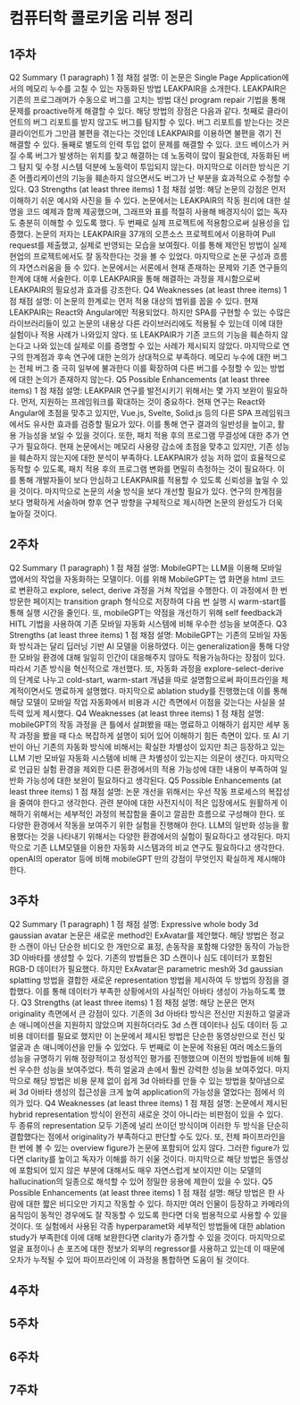 # 컴퓨터학 콜로키움 리뷰 정리
## 1주차
Q2 Summary (1 paragraph)
1 점
채점 설명:
이 논문은 Single Page Application에서의 메모리 누수를 고칠 수 있는 자동화된 방법 LEAKPAIR을 소개한다. LEAKPAIR은 기존의 프로그래머가 수동으로 버그를 고치는 방법 대신 program repair 기법을 통해 문제를 proactive하게 해결할 수 있다. 해당 방법의 장점은 다음과 같다. 첫째로 클라이언트의 버그 리포트를 받지 않고도 버그를 탐지할 수 있다. 버그 리포트를 받는다는 것은 클라이언트가 그만큼 불편을 겪는다는 것인데 LEAKPAIR를 이용하면 불편을 겪기 전 해결할 수 있다. 둘째로 별도의 인력 투입 없이 문제를 해결할 수 있다. 코드 베이스가 커질 수록 버그가 발생하는 위치를 찾고 해결하는 데 노동력이 많이 필요한데, 자동화된 버그 탐지 및 수정 시스템 덕분에 노동력이 투입되지 않는다. 마지막으로 이러한 방식은 기존 어플리케이션의 기능을 훼손하지 않으면서도 버그가 난 부분을 효과적으로 수정할 수 있다.
Q3 Strengths (at least three items)
1 점
채점 설명:
해당 논문의 강점은 먼저 이해하기 쉬운 예시와 사진을 들 수 있다. 논문에서는 LEAKPAIR의 작동 원리에 대한 설명을 코드 예제과 함께 제공했으며, 그래프와 표를 적절히 사용해 배경지식이 없는 독자도 충분히 이해할 수 있도록 했다. 두 번째로 실제 프로젝트에 적용함으로써 실용성을 입증했다. 논문의 저자는 LEAKPAIR을 37개의 오픈소스 프로젝트에서 이용하여 Pull request를 제출했고, 실제로 반영되는 모습을 보여줬다. 이를 통해 제안된 방법이 실제 현업의 프로젝트에서도 잘 동작한다는 것을 볼 수 있었다. 마지막으로 논문 구성과 흐름의 자연스러움을 들 수 있다. 논문에서는 서론에서 현재 존재하는 문제와 기존 연구들의 한계에 대해 서술한다. 이후 LEAKPAIR을 통해 해결하는 과정을 제시함으로써 LEAKPAIR의 필요성과 효과를 강조한다.
Q4 Weaknesses (at least three items)
1 점
채점 설명:
이 논문의 한계로는 먼저 적용 대상의 범위를 꼽을 수 있다. 현재 LEAKPAIR는 React와 Angular에만 적용되었다. 하지만 SPA를 구현할 수 있는 수많은 라이브러리들이 있고 논문의 내용상 다른 라이브러리에도 적용될 수 있는데 이에 대한 실험이나 적용 사례가 나와있지 않다. 또 LEAKPAIR가 기존 코드의 기능을 훼손하지 않는다고 나와 있는데 실제로 이를 증명할 수 있는 사례가 제시되지 않았다. 마지막으로 연구의 한계점과 후속 연구에 대한 논의가 상대적으로 부족하다. 메모리 누수에 대한 버그는 전체 버그 중 극히 일부에 불과한다 이를 확장하여 다른 버그를 수정할 수 있는 방법에 대한 논의가 존재하지 않는다.
Q5 Possible Enhancements (at least three items)
1 점
채점 설명:
LEAKPAIR 연구를 발전시키기 위해서는 몇 가지 보완이 필요하다. 먼저, 지원하는 프레임워크를 확대하는 것이 중요하다. 현재 연구는 React와 Angular에 초점을 맞추고 있지만, Vue.js, Svelte, Solid.js 등의 다른 SPA 프레임워크에서도 유사한 효과를 검증할 필요가 있다. 이를 통해 연구 결과의 일반성을 높이고, 활용 가능성을 보일 수 있을 것이다. 또한, 패치 적용 후의 프로그램 무결성에 대한 추가 연구가 필요하다. 현재 논문에서는 메모리 사용량 감소에 초점을 맞추고 있지만, 기존 성능을 훼손하지 않는지에 대한 분석이 부족하다. LEAKPAIR가 성능 저하 없이 효율적으로 동작할 수 있도록, 패치 적용 후의 프로그램 변화를 면밀히 측정하는 것이 필요하다. 이를 통해 개발자들이 보다 안심하고 LEAKPAIR를 적용할 수 있도록 신뢰성을 높일 수 있을 것이다. 마지막으로 논문의 서술 방식을 보다 개선할 필요가 있다. 연구의 한계점을 보다 명확하게 서술하며 향후 연구 방향을 구체적으로 제시하면 논문의 완성도가 더욱 높아질 것이다.
## 2주차
Q2 Summary (1 paragraph)
1 점
채점 설명:
MobileGPT는 LLM을 이용해 모바일 앱에서의 작업을 자동화하는 모델이다. 이를 위해 MobileGPT는 앱 화면을 html 코드로 변환하고 explore, select, derive 과정을 거쳐 작업을 수행한다. 이 과정에서 한 번 방문한 페이지는 transition graph 형식으로 저장하여 다음 번 실행 시 warm-start를 통해 실행 시간을 줄인다. 또, mobileGPT는 약점을 개선하기 위해 self feedback과 HITL 기법을 사용하여 기존 모바일 자동화 시스템에 비해 우수한 성능을 보여준다.
Q3 Strengths (at least three items)
1 점
채점 설명:
MobileGPT는 기존의 모바일 자동화 방식과는 달리 딥러닝 기반 AI 모델을 이용하였다. 이는 generalization을 통해 다양한 모바일 환경에 대해 일일히 인간이 대응해주지 않아도 적용가능하다는 장점이 있다. 따라서 기존 방식을 혁신적으로 개선했다. 또, 자동화 과정을 explore-select-derive 의 단계로 나누고 cold-start, warm-start 개념을 따로 설명함으로써 파이프라인을 체계적이면서도 명료하게 설명했다. 마지막으로 ablation study를 진행했는데 이를 통해 해당 모델이 모바일 작업 자동화에서 비용과 시간 측면에서 이점을 갖는다는 사실을 설득력 있게 제시했다.
Q4 Weaknesses (at least three items)
1 점
채점 설명:
mobileGPT의 작동 과정을 큰 틀에서 살펴봤을 때는 명료하고 이해하기 쉽지만 세부 동작 과정을 봤을 때 다소 복잡하게 설명이 되어 있어 이해하기 힘든 측면이 있다. 또 AI 기반이 아닌 기존의 자동화 방식에 비해서는 확실한 차별성이 있지만 최근 등장하고 있는 LLM 기반 모바일 자동화 시스템에 비해 큰 차별성이 있는지는 의문이 생긴다. 마지막으로 언급된 실험 환경을 제외한 다른 환경에서의 적용 가능성에 대한 내용이 부족하여 일반화 가능성에 대한 보완이 필요하다고 생각된다.
Q5 Possible Enhancements (at least three items)
1 점
채점 설명:
논문 개선을 위해서는 우선 작동 프로세스의 복잡성을 줄여야 한다고 생각한다. 관련 분야에 대한 사전지식이 적은 입장에서도 원활하게 이해하기 위해서는 세부적인 과정의 복잡함을 줄이고 깔끔한 흐름으로 구성해야 한다. 또 다양한 환경에서 작동을 보여주기 위한 실험을 진행해야 한다. LLM의 일반화 성능을 활용했다는 것을 나타내기 위해서는 다양한 환경에서의 실험이 필요하다고 생각된다. 마지막으로 기존 LLM모델을 이용한 자동화 시스템과의 비교 연구도 필요하다고 생각한다. openAI의 operator 등에 비해 mobileGPT 만의 강점이 무엇인지 확실하게 제시해야 한다.
## 3주차
Q2 Summary (1 paragraph)
1 점
채점 설명:
Expressive whole body 3d gaussian avatar 논문은 새로운 method인 ExAvatar를 제안했다. 해당 방법은 정교한 스캔이 아닌 단순한 비디오 한 개만으로 표정, 손동작을 포함해 다양한 동작이 가능한 3D 아바타를 생성할 수 있다. 기존의 방법들은 3D 스캔이나 심도 데이터가 포함된 RGB-D 데이터가 필요했다. 하지만 ExAvatar은 parametric mesh와 3d gaussian splatting 방법을 결합한 새로운 representation 방법을 제시하여 두 방법의 장점을 결합했다. 이를 통해 데이터가 부족한 상황에서의 사실적인 아바타 생성이 가능하도록 했다.
Q3 Strengths (at least three items)
1 점
채점 설명:
해당 논문은 먼저 originality 측면에서 큰 강점이 있다. 기존의 3d 아바타 방식은 전신만 지원하고 얼굴과 손 애니메이션을 지원하지 않았으며 지원하더라도 3d 스캔 데이터나 심도 데이터 등 고비용 데이터를 필요로 했지만 이 논문에서 제시된 방법은 단순한 동영상만으로 전신 및 얼굴과 손 애니메이션을 만들 수 있었다. 두 번째로 이 논문에 적용된 여러 메소드들의 성능을 규명하기 위해 정량적이고 정성적인 평가를 진행했으며 이전의 방법들에 비해 훨씬 우수한 성능을 보여주었다. 특히 얼굴과 손에서 훨씬 강력한 성능을 보여주었다. 마지막으로 해당 방법은 비용 문제 없이 쉽게 3d 아바타를 만들 수 있는 방법을 찾아냄으로써 3d 아바타 생성의 접근성을 크게 높여 application의 가능성을 열었다는 점에서 의의가 있다.
Q4 Weaknesses (at least three items)
1 점
채점 설명:
논문에서 제시된 hybrid representation 방식이 완전히 새로운 것이 아니라는 비판점이 있을 수 있다. 두 종류의 representation 모두 기존에 널리 쓰이던 방식이며 이러한 두 방식을 단순히 결합했다는 점에서 originality가 부족하다고 판단할 수도 있다. 또, 전체 파이프라인을 한 번에 볼 수 있는 overview figure가 논문에 포함되어 있지 않다. 그러한 figure가 있다면 clarity를 높이고 독자가 이해를 하기 쉬울 것이다. 마지막으로 해당 방법은 동영상에 포함되어 있지 않은 부분에 대해서도 매우 자연스럽게 보이지만 이는 모델의 hallucination의 일종으로 해석할 수 있어 정밀한 응용에 제한이 있을 수 있다.
Q5 Possible Enhancements (at least three items)
1 점
채점 설명:
해당 방법은 한 사람에 대한 짧은 비디오만 가지고 작동할 수 있다. 하지만 여러 인물이 등장하고 카메라의 움직임이 동적인 경우에도 잘 작동할 수 있도록 한다면 더욱 범용적으로 사용할 수 있을 것이다. 또 실험에서 사용된 각종 hyperparamet와 세부적인 방법들에 대한 ablation study가 부족한데 이에 대해 보완한다면 clarity가 증가할 수 있을 것이다. 마지막으로 얼굴 표정이나 손 포즈에 대한 정보가 외부의 regressor를 사용하고 있는데 이 때문에 오차가 누적될 수 있어 파이프라인에 이 과정을 통합하면 도움이 될 것이다.
## 4주차
## 5주차
## 6주차
## 7주차

